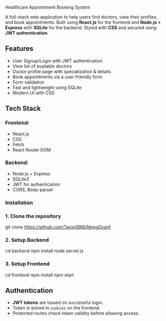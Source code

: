 Healthcare Appointment Booking System

A full-stack web application to help users find doctors, view their profiles, and book appointments. Built using **React.js**  for the frontend and **Node.js + Express** with **SQLite** for the backend. Styled with **CSS** and secured using **JWT authentication**.

## Features

- User Signup/Login with JWT authentication
- View list of available doctors
- Doctor profile page with specialization & details
- Book appointments via a user-friendly form
- Form validation
- Fast and lightweight using SQLite
- Modern UI with CSS

## Tech Stack

### Frontend:
- React.js 
- CSS
- Fetch
- React Router DOM

### Backend:
- Node.js + Express
- SQLite3
- JWT for authentication
- CORS, Body-parser

### Installation

### 1. Clone the repository
git clone https://github.com/Tarun1888/NirogGyan1

### 2. Setup Backend

cd backend
npm install
node server.js

### 3. Setup Frontend

cd frontend
npm install
npm start

## Authentication

- **JWT tokens** are issued on successful login.
- Token is stored in `cookies` on the frontend.
- Protected routes check token validity before allowing access.